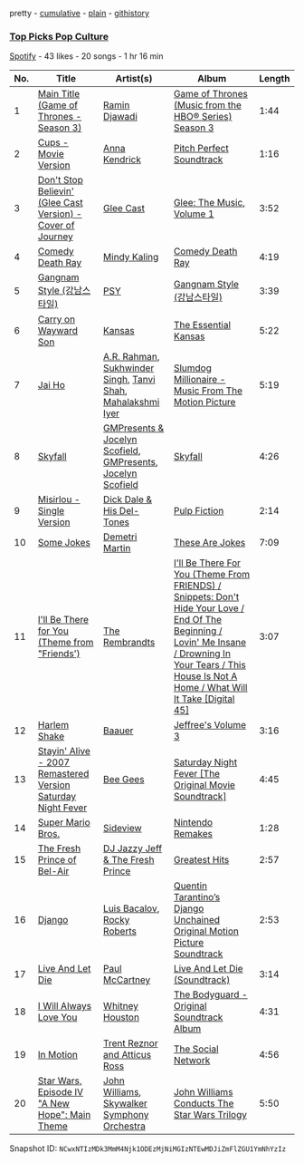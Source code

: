 pretty - [cumulative](/playlists/cumulative/5QZZbWjNVjynssxTuO3f0f.md) - [plain](/playlists/plain/5QZZbWjNVjynssxTuO3f0f) - [githistory](https://github.githistory.xyz/mackorone/spotify-playlist-archive/blob/main/playlists/plain/5QZZbWjNVjynssxTuO3f0f)

### [Top Picks Pop Culture](https://open.spotify.com/playlist/5QZZbWjNVjynssxTuO3f0f)

> 

[Spotify](https://open.spotify.com/user/spotify) - 43 likes - 20 songs - 1 hr 16 min

| No. | Title | Artist(s) | Album | Length |
|---|---|---|---|---|
| 1 | [Main Title \(Game of Thrones \- Season 3\)](https://open.spotify.com/track/7fpQXTY9CZCUr2VDQhsvEm) | [Ramin Djawadi](https://open.spotify.com/artist/1hCkSJcXREhrodeIHQdav8) | [Game of Thrones \(Music from the HBO® Series\) Season 3](https://open.spotify.com/album/7oiQrUk7bEdl90qF8zkCme) | 1:44 |
| 2 | [Cups \- Movie Version](https://open.spotify.com/track/7FSRqo6WcCBpGbrOkCOiky) | [Anna Kendrick](https://open.spotify.com/artist/6xfqnpe2HnLVUaYXs2F8YS) | [Pitch Perfect Soundtrack](https://open.spotify.com/album/1FM961WpKV92hHzDk7GiU2) | 1:16 |
| 3 | [Don't Stop Believin' \(Glee Cast Version\) \- Cover of Journey](https://open.spotify.com/track/6rjnRocdCULjLF61x2NR5e) | [Glee Cast](https://open.spotify.com/artist/0SCbttzoZTnLFebDYmAWCm) | [Glee: The Music, Volume 1](https://open.spotify.com/album/3bzOPF8mGdoW059DsGfMXj) | 3:52 |
| 4 | [Comedy Death Ray](https://open.spotify.com/track/7jxUvfjrmAt6xj0LXIAQby) | [Mindy Kaling](https://open.spotify.com/artist/6QdHu2GqGkqM6ilUpkTEn7) | [Comedy Death Ray](https://open.spotify.com/album/1nXjYSKB4TMY4yMtRjK2tl) | 4:19 |
| 5 | [Gangnam Style \(강남스타일\)](https://open.spotify.com/track/03UrZgTINDqvnUMbbIMhql) | [PSY](https://open.spotify.com/artist/2dd5mrQZvg6SmahdgVKDzh) | [Gangnam Style \(강남스타일\)](https://open.spotify.com/album/0ZjxizLeMyFEjR27JIvD99) | 3:39 |
| 6 | [Carry on Wayward Son](https://open.spotify.com/track/2SUpC3UgKwLVOS2FtZif9N) | [Kansas](https://open.spotify.com/artist/2hl0xAkS2AIRAu23TVMBG1) | [The Essential Kansas](https://open.spotify.com/album/5LNcEWLS2ysZU9Eid63qRJ) | 5:22 |
| 7 | [Jai Ho](https://open.spotify.com/track/5cLahRD071GpJBNDyrevGw) | [A.R\. Rahman](https://open.spotify.com/artist/1mYsTxnqsietFxj1OgoGbG), [Sukhwinder Singh](https://open.spotify.com/artist/19MVxKZZdPj2X0F8pi0OCT), [Tanvi Shah](https://open.spotify.com/artist/11PIHAhH0HI8SCdjhJ5zyA), [Mahalakshmi Iyer](https://open.spotify.com/artist/0Yb0T3wUUNiIvHjqnfkbuH) | [Slumdog Millionaire \- Music From The Motion Picture](https://open.spotify.com/album/64rOE45GR6adH0shhSuwmd) | 5:19 |
| 8 | [Skyfall](https://open.spotify.com/track/0ENset31OyeLe6nfRReuDv) | [GMPresents & Jocelyn Scofield](https://open.spotify.com/artist/0O8Q5C7YcMWghyISchsJsy), [GMPresents](https://open.spotify.com/artist/5bNHCyP502KOrkbvkjMXNU), [Jocelyn Scofield](https://open.spotify.com/artist/5fiHmbdVc86R0E3KDzxvBw) | [Skyfall](https://open.spotify.com/album/2f4V7Bmdx7NNhSJq718rgU) | 4:26 |
| 9 | [Misirlou \- Single Version](https://open.spotify.com/track/2qSh6XPZeV5XgCsKEFnajj) | [Dick Dale & His Del\-Tones](https://open.spotify.com/artist/7J77vP6EbI63lB3snZeRj4) | [Pulp Fiction](https://open.spotify.com/album/1pU60EHxly64eWJ7vzKIQ1) | 2:14 |
| 10 | [Some Jokes](https://open.spotify.com/track/7C9JhqsgvMuNaSN9BbPdCv) | [Demetri Martin](https://open.spotify.com/artist/7po1FepqIImwFFx1ZITjJp) | [These Are Jokes](https://open.spotify.com/album/6OpqKZiVreygy7G39hduBG) | 7:09 |
| 11 | [I'll Be There for You \(Theme from "Friends'\)](https://open.spotify.com/track/1lfjTOtTRUDkzcmahA4lcs) | [The Rembrandts](https://open.spotify.com/artist/0gDg7FEsF4Y1jWddJJgcn4) | [I'll Be There For You \(Theme From FRIENDS\) / Snippets: Don't Hide Your Love / End Of The Beginning / Lovin' Me Insane / Drowning In Your Tears / This House Is Not A Home / What Will It Take \[Digital 45\]](https://open.spotify.com/album/4CO85kzQhLUTWkVBoQ4OKu) | 3:07 |
| 12 | [Harlem Shake](https://open.spotify.com/track/0kSgECIEu3ARlKI5M6Z30E) | [Baauer](https://open.spotify.com/artist/25fqWEebq6PoiGQIHIrdtv) | [Jeffree's Volume 3](https://open.spotify.com/album/4oqAQA4MicP85gMF301DtL) | 3:16 |
| 13 | [Stayin' Alive \- 2007 Remastered Version Saturday Night Fever](https://open.spotify.com/track/5cP52DlDN9yryuZVQDg3iq) | [Bee Gees](https://open.spotify.com/artist/1LZEQNv7sE11VDY3SdxQeN) | [Saturday Night Fever \[The Original Movie Soundtrack\]](https://open.spotify.com/album/0taUwU7qjtc9lvwmd7FKac) | 4:45 |
| 14 | [Super Mario Bros.](https://open.spotify.com/track/5kH2m6IvEqaOIBGhjXBEBX) | [Sideview](https://open.spotify.com/artist/5aiD5kNKCoFYwvYrhfUum8) | [Nintendo Remakes](https://open.spotify.com/album/6d6nxwGVwrZsA5qq43vFwQ) | 1:28 |
| 15 | [The Fresh Prince of Bel\-Air](https://open.spotify.com/track/0UREO3QWbXJW3gOUXpK1am) | [DJ Jazzy Jeff & The Fresh Prince](https://open.spotify.com/artist/1mG23iQeR29Ojhq89D5gbh) | [Greatest Hits](https://open.spotify.com/album/36F8dqIQunGUWbsOPWQSjz) | 2:57 |
| 16 | [Django](https://open.spotify.com/track/008wXvCVu8W8vCbq5VQDlC) | [Luis Bacalov](https://open.spotify.com/artist/4iy3JrFlBLHPvXqN1OcQS1), [Rocky Roberts](https://open.spotify.com/artist/6eCgsu961ClH7K6NSsXaBh) | [Quentin Tarantino’s Django Unchained Original Motion Picture Soundtrack](https://open.spotify.com/album/0m7dZQ6nLNjDI78hBmpG1L) | 2:53 |
| 17 | [Live And Let Die](https://open.spotify.com/track/2TEW9YkQDKRHUxCHbEn0Gk) | [Paul McCartney](https://open.spotify.com/artist/4STHEaNw4mPZ2tzheohgXB) | [Live And Let Die \(Soundtrack\)](https://open.spotify.com/album/6DGYoKsdFqgsSAJf6dDN7O) | 3:14 |
| 18 | [I Will Always Love You](https://open.spotify.com/track/4eHbdreAnSOrDDsFfc4Fpm) | [Whitney Houston](https://open.spotify.com/artist/6XpaIBNiVzIetEPCWDvAFP) | [The Bodyguard \- Original Soundtrack Album](https://open.spotify.com/album/7JVJlkNNobS0GSoy4tCS96) | 4:31 |
| 19 | [In Motion](https://open.spotify.com/track/50CgC2wKmbWm4WLQKY87oP) | [Trent Reznor and Atticus Ross](https://open.spotify.com/artist/6cadOIa5DTh6a5mGo5r4bh) | [The Social Network](https://open.spotify.com/album/1ijkFiMeHopKkHyvQCWxUa) | 4:56 |
| 20 | [Star Wars, Episode IV "A New Hope": Main Theme](https://open.spotify.com/track/2o660Ri2wTg7Rv6cKbFBCe) | [John Williams](https://open.spotify.com/artist/3dRfiJ2650SZu6GbydcHNb), [Skywalker Symphony Orchestra](https://open.spotify.com/artist/4RthKPF9IkyJJIGdXyN48C) | [John Williams Conducts The Star Wars Trilogy](https://open.spotify.com/album/5R8j8Y0vi297HrnHQhymkB) | 5:50 |

Snapshot ID: `NCwxNTIzMDk3MmM4Njk1ODEzMjNiMGIzNTEwMDJiZmFlZGU1YmNhYzIz`
